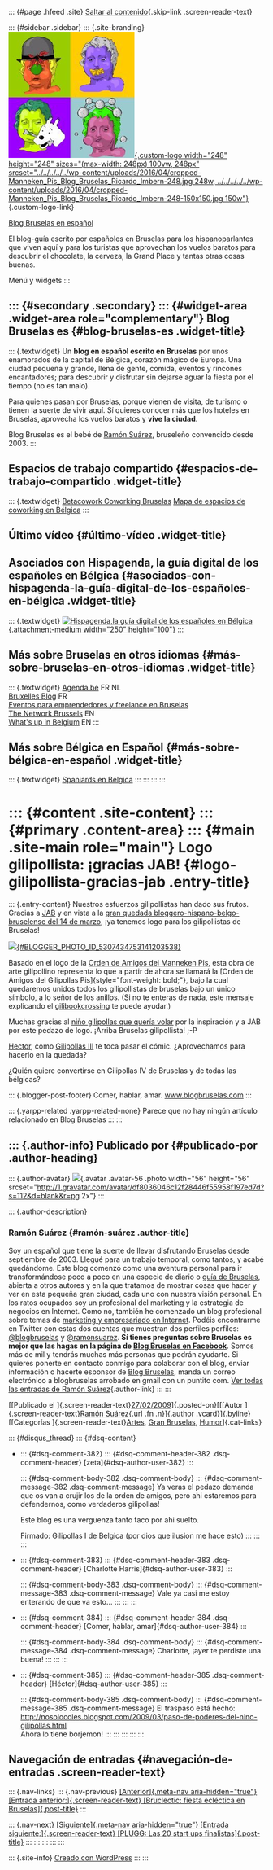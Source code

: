::: {#page .hfeed .site}
[Saltar al
contenido](../../../../../index.html?p=255#content){.skip-link
.screen-reader-text}

::: {#sidebar .sidebar}
::: {.site-branding}
[![](../../../../../wp-content/uploads/2016/04/cropped-Manneken_Pis_Blog_Bruselas_Ricardo_Imbern-248.jpg){.custom-logo
width="248" height="248" sizes="(max-width: 248px) 100vw, 248px"
srcset="../../../../../wp-content/uploads/2016/04/cropped-Manneken_Pis_Blog_Bruselas_Ricardo_Imbern-248.jpg 248w, ../../../../../wp-content/uploads/2016/04/cropped-Manneken_Pis_Blog_Bruselas_Ricardo_Imbern-248-150x150.jpg 150w"}](../../../../../index.html){.custom-logo-link}

[Blog Bruselas en español](../../../../../index.html)

El blog-guía escrito por españoles en Bruselas para los hispanoparlantes
que viven aquí y para los turistas que aprovechan los vuelos baratos
para descubrir el chocolate, la cerveza, la Grand Place y tantas otras
cosas buenas.

Menú y widgets
:::

::: {#secondary .secondary}
::: {#widget-area .widget-area role="complementary"}
Blog Bruselas es {#blog-bruselas-es .widget-title}
----------------

::: {.textwidget}
Un **blog en español escrito en Bruselas** por unos enamorados de la
capital de Bélgica, corazón mágico de Europa. Una ciudad pequeña y
grande, llena de gente, comida, eventos y rincones encantadores; para
descubrir y disfrutar sin dejarse aguar la fiesta por el tiempo (no es
tan malo).

Para quienes pasan por Bruselas, porque vienen de visita, de turismo o
tienen la suerte de vivir aquí. Sí quieres conocer más que los hoteles
en Bruselas, aprovecha los vuelos baratos y **vive la ciudad**.

Blog Bruselas es el bebé de [Ramón Suárez](http://www.ramonsuarez.com),
bruseleño convencido desde 2003.
:::

Espacios de trabajo compartido {#espacios-de-trabajo-compartido .widget-title}
------------------------------

::: {.textwidget}
[Betacowork Coworking Bruselas](http://www.betacowork.com) [Mapa de
espacios de coworking en Bélgica](http://coworkingbelgium.com)
:::

Último vídeo {#último-vídeo .widget-title}
------------

Asociados con Hispagenda, la guía digital de los españoles en Bélgica {#asociados-con-hispagenda-la-guía-digital-de-los-españoles-en-bélgica .widget-title}
---------------------------------------------------------------------

::: {.textwidget}
[![Hispagenda,la guía digital de los españoles en
Bélgica](../../../../../wp-content/uploads/2010/04/Hispagenda-250px.gif "Hispagenda, la guía digital de los españoles en Bélgica"){.attachment-medium
width="250" height="100"}](http://www.hispagenda.com)
:::

Más sobre Bruselas en otros idiomas {#más-sobre-bruselas-en-otros-idiomas .widget-title}
-----------------------------------

::: {.textwidget}
[Agenda.be](http://www.agenda.be) FR NL\
[Bruxelles Blog](http://www.bxlblog.be/) FR\
[Eventos para emprendedores y freelance en
Bruselas](http://www.betacowork.com/events/)\
[The Network
Brussels](http://groups.yahoo.com/group/TheNetworkBrussels/) EN\
[What\'s up in Belgium](http://www.whatsupin.be/) EN
:::

Más sobre Bélgica en Español {#más-sobre-bélgica-en-español .widget-title}
----------------------------

::: {.textwidget}
[Spaniards en Bélgica](http://www.spaniards.es/paises/belgica)
:::
:::
:::
:::

::: {#content .site-content}
::: {#primary .content-area}
::: {#main .site-main role="main"}
Logo gilipollista: ¡gracias JAB! {#logo-gilipollista-gracias-jab .entry-title}
================================

::: {.entry-content}
Nuestros esfuerzos gilipollistas han dado sus frutos. Gracias a
[JAB](http://www.jabcomics.com/) y en vista a la [gran quedada
bloggero-hispano-belgo-bruselense del 14 de
marzo](http://bruselas.eventbrite.com/), ¡ya tenemos logo para los
gilipollistas de Bruselas!

[![](http://2.bp.blogspot.com/_m9ESRqvSnjc/SafLybmLYlI/AAAAAAAACAo/P365--0Db8I/s400/gilipollas_pis.jpg){#BLOGGER_PHOTO_ID_5307434753141203538}](http://2.bp.blogspot.com/_m9ESRqvSnjc/SafLybmLYlI/AAAAAAAACAo/P365--0Db8I/s1600-h/gilipollas_pis.jpg)

Basado en el logo de la [Orden de Amigos del Manneken
Pis](http://ordre-manneken-pis.wikeo.be/), esta obra de arte gilipollino
representa lo que a partir de ahora se llamará la [Orden de Amigos del
Gilipollas Pis]{style="font-weight: bold;"}, bajo la cual quedaremos
unidos todos los gilipollistas de bruselas bajo un único símbolo, a lo
señor de los anillos. (Si no te enteras de nada, este mensaje explicando
el [gilibookcrossing](http://jab.weblogs.us/archives/1246) te puede
ayudar.)

Muchas gracias al [niño gilipollas que quería
volar](http://www.elninogilipollas.com/) por la inspiración y a JAB por
este pedazo de logo. ¡Arriba Bruselas gilipollista! ;-P

[Hector](http://nosolocoles.blogspot.com/), como [Gilipollas
III](http://comerhablaramar.blogspot.com/2009/02/gilipollismo-viral-en-la-grand-place.html)
te toca pasar el cómic. ¿Aprovechamos para hacerlo en la quedada?

¿Quién quiere convertirse en Gilipollas IV de Bruselas y de todas las
bélgicas?

::: {.blogger-post-footer}
Comer, hablar, amar. www.blogbruselas.com
:::

::: {.yarpp-related .yarpp-related-none}
Parece que no hay ningún artículo relacionado en Blog Bruselas
:::
:::

::: {.author-info}
Publicado por {#publicado-por .author-heading}
-------------

::: {.author-avatar}
![](http://1.gravatar.com/avatar/df8036046c12f28446f55958f197ed7d?s=56&d=blank&r=pg){.avatar
.avatar-56 .photo width="56" height="56"
srcset="http://1.gravatar.com/avatar/df8036046c12f28446f55958f197ed7d?s=112&d=blank&r=pg 2x"}
:::

::: {.author-description}
### Ramón Suárez {#ramón-suárez .author-title}

Soy un español que tiene la suerte de llevar disfrutando Bruselas desde
septiembre de 2003. Llegué para un trabajo temporal, como tantos, y
acabé quedándome. Este blog comenzó como una aventura personal para ir
transformándose poco a poco en una especie de diario o [guía de
Bruselas](../../../../../index.html), abierta a otros autores y en la
que tratamos de mostrar cosas que hacer y ver en esta pequeña gran
ciudad, cada uno con nuestra visión personal. En los ratos ocupados soy
un profesional del marketing y la estrategia de negocios en Internet.
Como no, también he comenzado un blog profesional sobre temas de
[marketing y empresariado en Internet](http://ramonsuarez.com). Podéis
encontrarme en Twitter con estas dos cuentas que muestran dos perfiles
perfiles: [\@blogbruselas](http://twitter.com/blogbruselas) y
[\@ramonsuarez](http://twitter.com/ramonsuarez). **Sí tienes preguntas
sobre Bruselas es mejor que las hagas en la página de [Blog Bruselas en
Facebook](http://www.facebook.com/blogbruselas)**. Somos más de mil y
tendrás muchas más personas que podrán ayudarte. Si quieres ponerte en
contacto conmigo para colaborar con el blog, enviar información o
hacerte esponsor de [Blog Bruselas](../../../../../index.html), manda un
correo electrónico a blogbruselas arrobado en gmail con un puntito com.
[Ver todas las entradas de Ramón
Suárez](../../../../2010/04/30/index.html?author=2){.author-link}
:::
:::

[[Publicado el
]{.screen-reader-text}[27/02/2009](../../../../../index.html?p=255)]{.posted-on}[[[Autor
]{.screen-reader-text}[Ramón
Suárez](../../../../2010/04/30/index.html?author=2){.url .fn
.n}]{.author .vcard}]{.byline}[[Categorías
]{.screen-reader-text}[Artes](../../../../category/artes/index.html),
[Gran Bruselas](../../../../category/gran-bruselas/index.html),
[Humor](../../../../category/humor/index.html)]{.cat-links}

::: {#disqus_thread}
::: {#dsq-content}
-   ::: {#dsq-comment-382}
    ::: {#dsq-comment-header-382 .dsq-comment-header}
    [zeta]{#dsq-author-user-382}
    :::

    ::: {#dsq-comment-body-382 .dsq-comment-body}
    ::: {#dsq-comment-message-382 .dsq-comment-message}
    Ya veras el pedazo demanda que os van a crujir los de la orden de
    amigos, pero ahi estaremos para defendernos, como verdaderos
    gilipollas!

    Este blog es una verguenza tanto taco por ahi suelto.

    Firmado: Gilipollas I de Belgica (por dios que ilusion me hace esto)
    :::
    :::
    :::

-   ::: {#dsq-comment-383}
    ::: {#dsq-comment-header-383 .dsq-comment-header}
    [Charlotte Harris]{#dsq-author-user-383}
    :::

    ::: {#dsq-comment-body-383 .dsq-comment-body}
    ::: {#dsq-comment-message-383 .dsq-comment-message}
    Vale ya casi me estoy enterando de que va esto...
    :::
    :::
    :::

-   ::: {#dsq-comment-384}
    ::: {#dsq-comment-header-384 .dsq-comment-header}
    [Comer, hablar, amar]{#dsq-author-user-384}
    :::

    ::: {#dsq-comment-body-384 .dsq-comment-body}
    ::: {#dsq-comment-message-384 .dsq-comment-message}
    Charlotte, ¡ayer te perdiste una buena!
    :::
    :::
    :::

-   ::: {#dsq-comment-385}
    ::: {#dsq-comment-header-385 .dsq-comment-header}
    [Héctor]{#dsq-author-user-385}
    :::

    ::: {#dsq-comment-body-385 .dsq-comment-body}
    ::: {#dsq-comment-message-385 .dsq-comment-message}
    El traspaso está hecho:
    <http://nosolocoles.blogspot.com/2009/03/paso-de-poderes-del-nino-gilipollas.html>\
    Ahora lo tiene borjemon!
    :::
    :::
    :::
:::
:::

Navegación de entradas {#navegación-de-entradas .screen-reader-text}
----------------------

::: {.nav-links}
::: {.nav-previous}
[[Anterior]{.meta-nav aria-hidden="true"} [Entrada
anterior:]{.screen-reader-text} [Bruclectic: fiesta ecléctica en
Bruselas]{.post-title}](../../../../../index.html?p=254)
:::

::: {.nav-next}
[[Siguiente]{.meta-nav aria-hidden="true"} [Entrada
siguiente:]{.screen-reader-text} [PLUGG: Las 20 start ups
finalistas]{.post-title}](../../../../../index.html?p=256)
:::
:::
:::
:::
:::

::: {.site-info}
[Creado con WordPress](https://es.wordpress.org/)
:::
:::

